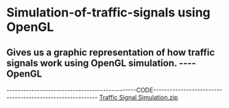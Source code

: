 

# Simulation-of-traffic-signals using OpenGL
Gives us a graphic representation of how traffic signals work using OpenGL simulation.
---- OpenGL
---- 






-----------------------------------------------CODE----------------------------------------------------------
[Traffic Signal Simulation.zip](https://github.com/hakeemfaizan98/Simulation-of-traffic-signals/files/6951125/Traffic.Signal.Simulation.zip)
